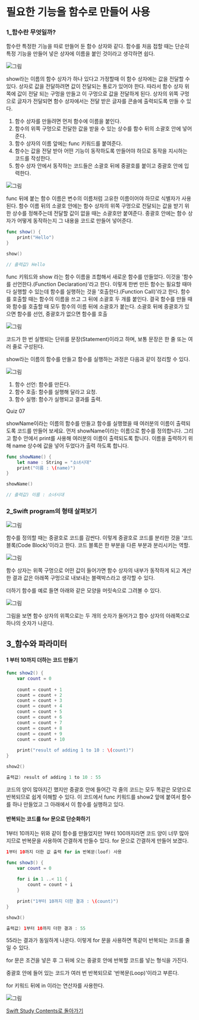 # 필요한 기능을 함수로 만들어 사용

### 1_함수란 무엇일까?

함수란 특정한 기능을 따로 만들어 둔 함수 상자와 같다.
함수를 처음 접할 때는 단순히 특정 기능을 만들어 넣은 상자에 이름을 붙인 것이라고 생각하면 쉽다.

![그림](https://user-images.githubusercontent.com/47494240/54354348-ba3cd400-4699-11e9-9fb0-72e978d22234.png)

show라는 이름의 함수 상자가 하나 있다고 가정할때 이 함수 상자에는 값을 전달할 수 있다.
상자로 값을 전달하려면 값이 전달되는 통로가 있어야 한다.
따라서 함수 상자 위쪽에 값이 전달 되는 구멍을 만들고 이 구멍으로 값을 전달하게 된다.
상자의 위쪽 구멍으로 글자가 전달되면 함수 상자에서는 전달 받은 글자를 콘솔에 출력되도록 만들 수 있다.

1. 함수 상자를 만들려면 먼저 함수에 이름을 붙인다.
2. 함수의 위쪽 구멍으로 전달한 값을 받을 수 있는 상수를 함수 뒤의 소괄호 안에 넣어준다.
3. 함수 상자의 이름 앞에는 func 키워드를 붙여준다.
4. 함수는 값을 전달 받아 어떤 기능이 동작하도록 만들어야 하므로 동작을 지시하는 코드를 작성한다.
5. 함수 상자 안에서 동작하는 코드들은 소괄호 뒤에 중괄호를 붙이고 중괄호 안에 입력한다.

![그림](https://user-images.githubusercontent.com/47494240/54354351-ba3cd400-4699-11e9-80e0-981f22489eef.png)

func 뒤에 붙는 함수 이름은 변수의 이름처럼 고유한 이름이어야 하므로 식별자가 사용된다.
함수 이름 뒤의 소괄호 안에는 함수 상자의 위쪽 구멍으로 전달되는 값을 받기 위한 상수를 정해주는데 전달할 값이 없을 때는 소괄호만 붙여준다.
중괄호 안에는 함수 상자가 어떻게 동작하는지 그 내용을 코드로 만들어 넣어준다.

```swift Hello 출력
func show() {
    print("Hello")
}

show()

// 출력값) Hello
```

func 키워드와 show 라는 함수 이름을 조합해서 새로운 함수를 만들었다. 이것을 '함수를 선언한다.(Function Declaration)'라고 한다.
이렇게 한번 만든 함수는 필요할 때마다 실행할 수 있는데 함수를 실행하는 것을 '호출한다.(Function Call)'라고 한다.
함수를 호출할 때는 함수의 이름을 쓰고 그 뒤에 소괄호 두 개를 붙인다.
결국 함수를 만들 때와 함수를 호출할 때 모두 함수의 이름 뒤에 소괄호가 붙는다.
소괄호 뒤에 중괄호가 있으면 함수를 선언, 중괄호가 없으면 함수를 호출

![그림](https://user-images.githubusercontent.com/47494240/54354353-ba3cd400-4699-11e9-9d27-e33cfb58639d.png)

코드가 한 번 실행되는 단위를 문장(Statement)이라고 하며, 보통 문장은 한 줄 또는 여러 줄로 구성된다.

show라는 이름의 함수를 만들고 함수를 실행하는 과정은 다음과 같이 정리할 수 있다.

![그림](https://user-images.githubusercontent.com/47494240/54354354-bad56a80-4699-11e9-81ac-123c6c99bd1b.png)

1. 함수 선언: 함수를 만든다.
2. 함수 호출: 함수를 실행해 달라고 요청.
3. 함수 실행: 함수가 실행되고 결과를 출력.

Quiz 07

showName이라는 이름의 함수를 만들고 함수를 실행했을 때 여러분의 이름이 출력되도록 코드를 만들어 보세요. 먼저 showName이라는 이름으로 함수를 정의합니다. 그리고 함수 안에서 print를 사용해 여러분의 이름이 출력되도록 합니다. 이름을 출력하기 위해 name 상수에 값을 넣어 두었다가 출력 하도록 합니다.
```swift 
func showName() {
    let name : String = "소녀시대"
    print("이름 : \(name)")
}

showName()

// 출력값) 이름 : 소녀시대
```


### 2_Swift program의 형태 살펴보기

![그림](https://user-images.githubusercontent.com/47494240/54354355-bad56a80-4699-11e9-8598-9648659f89f8.png)

함수를 정의할 때는 중괄호로 코드를 감싼다. 이렇게 중괄호로 코드를 분리한 것을 '코드 블록(Code Block)'이라고 한다. 코드 블록은 한 부분을 다른 부분과 분리시키는 역할.

![그림](https://user-images.githubusercontent.com/47494240/54354356-bad56a80-4699-11e9-9b1f-11d7de1e3fd4.png)

함수 상자는 위쪽 구멍으로 어떤 값이 들어가면 함수 상자의 내부가 동작하게 되고 계산한 결과 값은 아래쪽 구멍으로 내보내는 블랙박스라고 생각할 수 있다.

더하기 함수를 예로 들면 아래와 같은 모양을 머릿속으로 그려볼 수 있다.

![그림](https://user-images.githubusercontent.com/47494240/54354357-bad56a80-4699-11e9-8849-e43bc4bac8c0.png)

그림을 보면 함수 상자의 위쪽으로는 두 개의 숫자가 들어가고 함수 상자의 아래쪽으로 하나의 숫자가 나온다.


## 3_함수와 파라미터


#### 1 부터 10까지 더하는 코드 만들기

```swift
func show2() {
    var count = 0
    
    count = count + 1
    count = count + 2
    count = count + 3
    count = count + 4
    count = count + 5
    count = count + 6
    count = count + 7
    count = count + 8
    count = count + 9
    count = count + 10
    
    print("result of adding 1 to 10 : \(count)")
}

show2()

출력값) result of adding 1 to 10 : 55
```
코드의 양이 많아지긴 했지만 중괄호 안에 들어간 각 줄의 코드는 모두 똑같은 모양으로 반복되므로 쉽게 이해할 수 있다.
이 코드에서 func 키워드를 show2 앞에 붙여서 함수를 하나 만들었고 그 아래에서 이 함수를 실행하고 있다.


#### 반복되는 코드를 for 문으로 단순화하기

1부터 10까지는 위와 같이 함수를 만들었지만 1부터 100까지라면 코드 양이 너무 많아지므로 반복문을 사용하여 간결하게 만들수 있다.
for 문으로 간결하게 만들어 보겠다.
```swift
1부터 10까지 더한 값 출력 for in 반복문(loof) 사용

func show3() {
    var count = 0
    
    for i in 1 ..< 11 {
        count = count + i
    }
    
    print("1부터 10까지 더한 결과 : \(count)")
}

show3()

출력값) 1부터 10까지 더한 결과 : 55
```
55라는 결과가 동일하게 나온다. 이렇게 for 문을 사용하면 똑같이 반복되는 코드를 줄일 수 있다.

for 문은 조건을 넣은 후 그 뒤에 오는 중괄호 안에 반복할 코드를 넣는 형식을 가진다.

중괄호 안에 들어 있는 코드가 여러 번 반복되므로 '반복문(Loop)'이라고 부른다.

for 키워드 뒤에 in 이라는 연산자를 사용한다.

![그림](https://user-images.githubusercontent.com/47494240/54357774-24f20d80-46a2-11e9-96bf-dea9e3c9ed3e.png)


[Swift Study Contents로 돌아가기](https://github.com/ChunsuKim/SwiftStudy)
